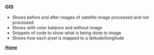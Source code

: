 ### GIS
+ Shows before and after images of satellite image processed and not processed
+ Shows with color balance and without image
+ Snippets of code to show what is being done to image
+ Shows how each pixel is mapped to a latitude/longitude
 
[***Home***](https://rickyroze.github.io/SoftDesFinalProject/)
